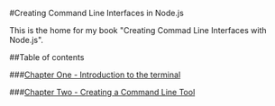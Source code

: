 #Creating Command Line Interfaces in Node.js

This is the home for my book "Creating Commad Line Interfaces with Node.js".

##Table of contents

###[Chapter One - Introduction to the terminal](./chapter-one/chapter-one.md)


###[Chapter Two - Creating a Command Line Tool](./chapter-two/chapter-two.md)